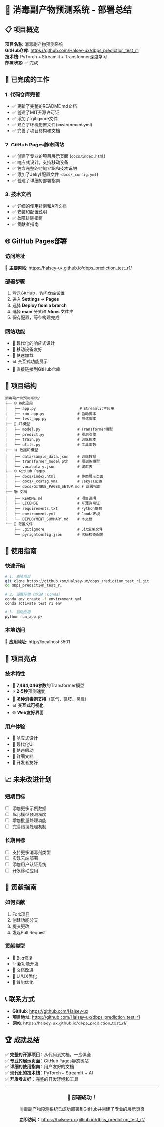 # 🚀 消毒副产物预测系统 - 部署总结

## 📋 项目概览

**项目名称**: 消毒副产物预测系统  
**GitHub仓库**: https://github.com/Halsey-ux/dbps_prediction_test_r1  
**技术栈**: PyTorch + Streamlit + Transformer深度学习  
**部署状态**: ✅ 完成  

## 🎯 已完成的工作

### 1. 代码仓库完善
- ✅ 更新了完整的README.md文档
- ✅ 创建了MIT开源许可证
- ✅ 添加了.gitignore文件
- ✅ 建立了环境配置文件(environment.yml)
- ✅ 完善了项目结构和文档

### 2. GitHub Pages静态网站
- ✅ 创建了专业的项目展示页面 (`docs/index.html`)
- ✅ 响应式设计，支持移动设备
- ✅ 包含完整的功能介绍和技术说明
- ✅ 添加了Jekyll配置文件 (`docs/_config.yml`)
- ✅ 创建了详细的部署指南

### 3. 技术文档
- ✅ 详细的使用指南和API文档
- ✅ 安装和配置说明
- ✅ 故障排除指南
- ✅ 贡献者指南

## 🌐 GitHub Pages部署

### 访问地址
📍 **主要网站**: https://halsey-ux.github.io/dbps_prediction_test_r1/

### 部署步骤
1. 登录GitHub，访问仓库设置
2. 进入 **Settings** → **Pages**
3. 选择 **Deploy from a branch**
4. 选择 **main** 分支和 **/docs** 文件夹
5. 保存配置，等待构建完成

### 网站功能
- 🎨 现代化的响应式设计
- 📱 移动设备友好
- 🚀 快速加载
- 📊 交互式功能展示
- 🔗 直接链接到GitHub仓库

## 📁 项目结构

```
消毒副产物预测系统/
├── 🌐 Web应用
│   ├── app.py                    # Streamlit主应用
│   ├── run_app.py               # 启动脚本
│   └── test_app.py              # 测试脚本
├── 🧠 AI模型
│   ├── model.py                 # Transformer模型
│   ├── predict.py               # 预测引擎
│   ├── train.py                 # 训练脚本
│   └── utils.py                 # 工具函数
├── 📊 数据和模型
│   ├── data/sample_data.json    # 训练数据
│   ├── transformer_model.pth    # 预训练模型
│   └── vocabulary.json          # 词汇表
├── 🌐 GitHub Pages
│   ├── docs/index.html          # 静态展示页面
│   ├── docs/_config.yml         # Jekyll配置
│   └── docs/GITHUB_PAGES_SETUP.md # 部署指南
├── 📚 文档
│   ├── README.md                # 项目说明
│   ├── LICENSE                  # 开源许可证
│   ├── requirements.txt         # Python依赖
│   ├── environment.yml          # Conda环境
│   └── DEPLOYMENT_SUMMARY.md    # 本文档
└── 🔧 配置文件
    ├── .gitignore               # Git忽略文件
    └── pyrightconfig.json       # 代码检查配置
```

## 🎯 使用指南

### 快速开始
```bash
# 1. 克隆项目
git clone https://github.com/Halsey-ux/dbps_prediction_test_r1.git
cd dbps_prediction_test_r1

# 2. 设置环境（方法A：Conda）
conda env create -f environment.yml
conda activate test_r1_env

# 3. 启动应用
python run_app.py
```

### 本地访问
🔗 **应用地址**: http://localhost:8501

## 🌟 项目亮点

### 技术特性
- 🧠 **7,484,046参数**的Transformer模型
- ⚡ **2-5秒**预测速度
- 🎯 **多种消毒剂支持**（氯气、氯胺、臭氧）
- 📊 **交互式可视化**
- 🌐 **Web友好界面**

### 用户体验
- 📱 响应式设计
- 🎨 现代化UI
- 🚀 快速启动
- 📖 详细文档
- 🔧 开发者友好

## 📈 未来改进计划

### 短期目标
- [ ] 添加更多示例数据
- [ ] 优化模型预测精度
- [ ] 增加批量处理功能
- [ ] 完善错误处理机制

### 长期目标
- [ ] 支持更多消毒剂类型
- [ ] 实现云端部署
- [ ] 添加用户认证系统
- [ ] 开发移动应用

## 🤝 贡献指南

### 如何贡献
1. Fork项目
2. 创建功能分支
3. 提交更改
4. 发起Pull Request

### 贡献类型
- 🐛 Bug修复
- ✨ 新功能开发
- 📝 文档改进
- 🎨 UI/UX优化
- 🔧 性能优化

## 📞 联系方式

- **GitHub**: https://github.com/Halsey-ux
- **项目地址**: https://github.com/Halsey-ux/dbps_prediction_test_r1
- **网站**: https://halsey-ux.github.io/dbps_prediction_test_r1/

## 🏆 成就总结

✅ **完整的开源项目**：从代码到文档，一应俱全  
✅ **专业的展示页面**：GitHub Pages静态网站  
✅ **详细的使用指南**：用户友好的文档  
✅ **现代化的技术栈**：PyTorch + Streamlit + AI  
✅ **开发者友好**：完整的开发环境和工具  

---

<div align="center">
  <h3>🎉 部署成功！</h3>
  <p>消毒副产物预测系统已成功部署到GitHub并创建了专业的展示页面</p>
  <p><strong>立即访问：</strong> <a href="https://halsey-ux.github.io/dbps_prediction_test_r1/">https://halsey-ux.github.io/dbps_prediction_test_r1/</a></p>
</div> 
